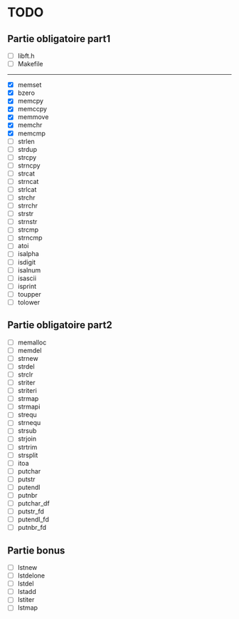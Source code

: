# TODO

## Partie obligatoire part1

- [ ] libft.h
- [ ] Makefile

---

- [x] memset
- [x] bzero
- [x] memcpy
- [x] memccpy
- [x] memmove
- [x] memchr
- [x] memcmp
- [ ] strlen
- [ ] strdup
- [ ] strcpy
- [ ] strncpy
- [ ] strcat
- [ ] strncat
- [ ] strlcat
- [ ] strchr
- [ ] strrchr
- [ ] strstr
- [ ] strnstr
- [ ] strcmp
- [ ] strncmp
- [ ] atoi
- [ ] isalpha
- [ ] isdigit
- [ ] isalnum
- [ ] isascii
- [ ] isprint
- [ ] toupper
- [ ] tolower

## Partie obligatoire part2

- [ ] memalloc
- [ ] memdel
- [ ] strnew
- [ ] strdel
- [ ] strclr
- [ ] striter
- [ ] striteri
- [ ] strmap
- [ ] strmapi
- [ ] strequ
- [ ] strnequ
- [ ] strsub
- [ ] strjoin
- [ ] strtrim
- [ ] strsplit
- [ ] itoa
- [ ] putchar
- [ ] putstr
- [ ] putendl
- [ ] putnbr
- [ ] putchar_df
- [ ] putstr_fd
- [ ] putendl_fd
- [ ] putnbr_fd

## Partie bonus

- [ ] lstnew
- [ ] lstdelone
- [ ] lstdel
- [ ] lstadd
- [ ] lstiter
- [ ] lstmap
